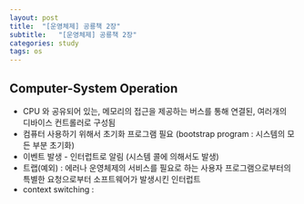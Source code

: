 ```yaml
---
layout: post
title:  "[운영체제] 공룡책 2장"
subtitle:   "[운영체제] 공룡책 2장"
categories: study
tags: os
---
```


## Computer-System Operation  
- CPU 와 공유되어 있는, 메모리의 접근을 제공하는 버스를 통해 연결된, 여러개의 디바이스 컨트롤러로 구성됨
- 컴퓨터 사용하기 위해서 초기화 프로그램 필요 (bootstrap program : 시스템의 모든 부분 초기화)
- 이벤트 발생 - 인터럽트로 알림 (시스템 콜에 의해서도 발생) 
- 트랩(예외) : 에러나 운영체제의 서비스를 필요로 하는 사용자 프로그램으로부터의 특별한 요청으로부터 소프트웨어가 발생시킨 인터럽트
- context switching :